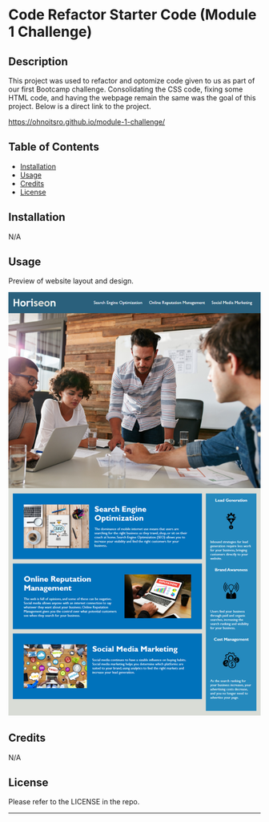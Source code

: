 # Code Refactor Starter Code (Module 1 Challenge)

## Description

This project was used to refactor and optomize code given to us as part of our first Bootcamp challenge. Consolidating the CSS code, fixing some HTML code, and having the webpage remain the same was the goal of this project. Below is a direct link to the project.

https://ohnoitsro.github.io/module-1-challenge/

## Table of Contents

- [Installation](#installation)
- [Usage](#usage)
- [Credits](#credits)
- [License](#license)

## Installation

N/A

## Usage

Preview of website layout and design.

![Sample Website Preview](Develop/assets/images/website-demo.png)

## Credits

N/A

## License

Please refer to the LICENSE in the repo.

---